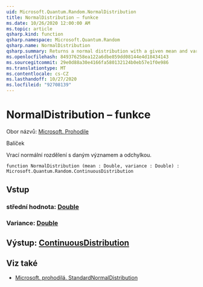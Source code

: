 ```yaml
---
uid: Microsoft.Quantum.Random.NormalDistribution
title: NormalDistribution – funkce
ms.date: 10/26/2020 12:00:00 AM
ms.topic: article
qsharp.kind: function
qsharp.namespace: Microsoft.Quantum.Random
qsharp.name: NormalDistribution
qsharp.summary: Returns a normal distribution with a given mean and variance.
ms.openlocfilehash: 849376258ea122a6dbe859dd08144e4d18434143
ms.sourcegitcommit: 29e0d88a30e4166fa580132124b0eb57e1f0e986
ms.translationtype: MT
ms.contentlocale: cs-CZ
ms.lasthandoff: 10/27/2020
ms.locfileid: "92708139"
---
```

# <a name="normaldistribution-function"></a>NormalDistribution – funkce

Obor názvů: [Microsoft. Prohodile](xref:Microsoft.Quantum.Random)

Balíček [](https://nuget.org/packages/)


Vrací normální rozdělení s daným významem a odchylkou.

```qsharp
function NormalDistribution (mean : Double, variance : Double) : Microsoft.Quantum.Random.ContinuousDistribution
```


## <a name="input"></a>Vstup

### <a name="mean--double"></a>střední hodnota: [Double](xref:microsoft.quantum.lang-ref.double)




### <a name="variance--double"></a>Variance: [Double](xref:microsoft.quantum.lang-ref.double)





## <a name="output--continuousdistribution"></a>Výstup: [ContinuousDistribution](xref:Microsoft.Quantum.Random.ContinuousDistribution)



## <a name="see-also"></a>Viz také

- [Microsoft. prohodilá. StandardNormalDistribution](xref:Microsoft.Quantum.Random.StandardNormalDistribution)